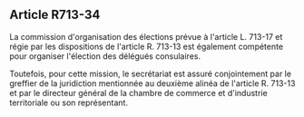 Article R713-34
----
La commission d'organisation des élections prévue à l'article L. 713-17 et régie
par les dispositions de l'article R. 713-13 est également compétente pour
organiser l'élection des délégués consulaires.

Toutefois, pour cette mission, le secrétariat est assuré conjointement par le
greffier de la juridiction mentionnée au deuxième alinéa de l'article R. 713-13
et par le directeur général de la chambre de commerce et d'industrie
territoriale ou son représentant.
